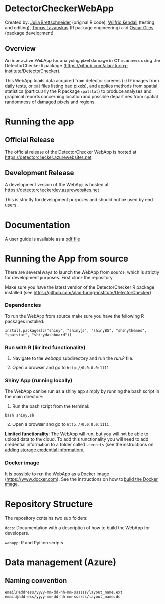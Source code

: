 # DetectorCheckerWebApp

Created by: [Julia Brettschneider](https://github.com/ejulia17) (original R code), [Wilfrid Kendall](https://github.com/WilfridSKendall) (testing and editing),
[Tomas Lazauskas](https://github.com/tomaslaz) (R package engineering) and [Oscar Giles](https://github.com/OscartGiles) (package development)

## Overview

An interactive WebApp for analysing pixel damage in CT scanners using the DetectorChecker `R` package (https://github.com/alan-turing-institute/DetectorChecker).

This WebApp loads data acquired from detector screens (`tiff` images from daily tests, or `xml` files listing bad pixels), and applies methods from spatial statistics (particularly the R package `spatstat`) to produce analyses and graphical reports concerning location and possible departures from spatial randomness of damaged pixels and regions.

# Running the app 

## Official Release

The official release of the DetectorChecker WebApp is hosted at https://detectorchecker.azurewebsites.net



## Development Release

A development version of the WebApp is hosted at https://detectorcheckerdev.azurewebsites.net

This is strictly for development purposes and should not be used by end users. 


# Documentation
A user guide is available as a [pdf file](docs/files/WebApp_user_docs/detectorCheckerManual-WSK_JAB2.pdf)


# Running the App from source

There are several ways to launch the WebApp from source, which is strictly for development purposes. First clone the repository

Make sure you have the latest version of the DetectorChecker R package installed (see https://github.com/alan-turing-institute/DetectorChecker)

### Dependencies

To run the WebApp from source make sure you have the following R packages installed:

```
install.packages(c("shiny", "shinyjs", "shinyBS", "shinythemes", "spatstat", "shinydashboard"))
```

### Run with R (limited functionality)

1. Navigate to the *webapp* subdirectory and run the *run.R* file.

2. Open a browser and go to `http://0.0.0.0:1111`

### Shiny App (running locally)

The WebApp can be run as a shiny app simply by running the bash script in the main directory:

1. Run the bash script from the terminal:

 ```bash shiny.sh```

2. Open a browser and go to `http://0.0.0.0:1111`

**Limited functionality**: The WebApp will run, but you will not be able to upload data to the cloud. To add this functionality you will need to add credential information to a folder called `.secrets` (see the instructions on [adding storage credential information](/docs/files/Developer_Docs/build_webapp_container.md)).


### Docker image

It is possible to run the WebApp as a Docker image (https://www.docker.com). See the instructions on how to [build the Docker image](/docs/files/Developer_Docs/build_webapp_container.md).


# Repository Structure 

The repository contains two sub folders:

`docs`: Documentation with a description of how to build the WebApp for developers.

`webapp`: R and Python scripts.

# Data management (Azure)

## Naming convention

```
email@address/yyyy-mm-dd-hh-mm-ssssss/layout_name.ext
email@address/yyyy-mm-dd-hh-mm-ssssss/layout_name.dc
```

